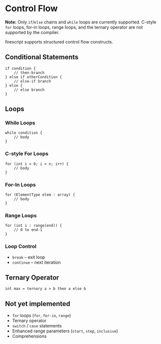 # Control Flow

**Note:** Only `if`/`else` chains and `while` loops are currently supported. C-style `for` loops, for-in loops, range loops, and the ternary operator are not supported by the compiler.

firescript supports structured control flow constructs.

## Conditional Statements

```firescript
if condition {
    // then-branch
} else if otherCondition {
    // else-if branch
} else {
    // else branch
}
```

## Loops

### While Loops

```firescript
while condition {
    // body
}
```

### C-style For Loops

```firescript
for (int i = 0; i < n; i++) {
    // body
}
```

### For-In Loops

```firescript
for (ElementType elem : array) {
    // body
}
```

### Range Loops

```firescript
for (int i : range(end)) {
    // 0 to end-1
}
```

### Loop Control

- `break` – exit loop
- `continue` – next iteration

## Ternary Operator

```firescript
int max = ternary a > b then a else b
```

## Not yet implemented

- `for` loops (`for`, `for-in`, `range`)
- Ternary operator
- `switch` / `case` statements
- Enhanced range parameters (`start`, `step`, `inclusive`)
- Comprehensions
